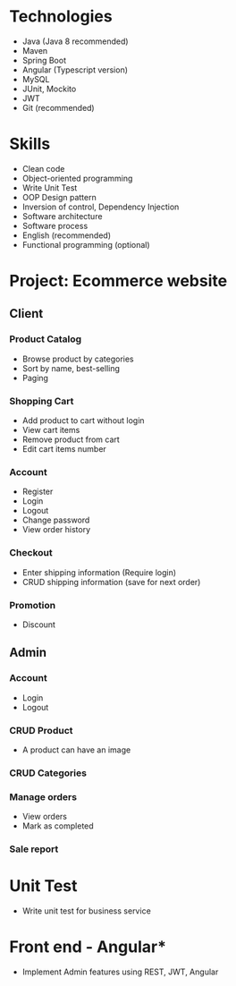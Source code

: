 # Technologies
* Java (Java 8 recommended)
* Maven
* Spring Boot
* Angular (Typescript version)
* MySQL
* JUnit, Mockito
* JWT
* Git (recommended)

# Skills
* Clean code
* Object-oriented programming
* Write Unit Test
* OOP Design pattern
* Inversion of control, Dependency Injection
* Software architecture
* Software process
* English (recommended)
* Functional programming (optional)

# Project: Ecommerce website

## Client

### Product Catalog
* Browse product by categories
* Sort by name, best-selling
* Paging

### Shopping Cart
* Add product to cart without login
* View cart items
* Remove product from cart
* Edit cart items number

### Account
* Register
* Login
* Logout
* Change password
* View order history

### Checkout
* Enter shipping information (Require login)
* CRUD shipping information (save for next order)

### Promotion
* Discount

## Admin

### Account
* Login
* Logout

### CRUD Product
* A product can have an image

### CRUD Categories

### Manage orders
* View orders
* Mark as completed

### Sale report

# Unit Test

* Write unit test for business service

# Front end - Angular*

* Implement Admin features using REST, JWT, Angular
